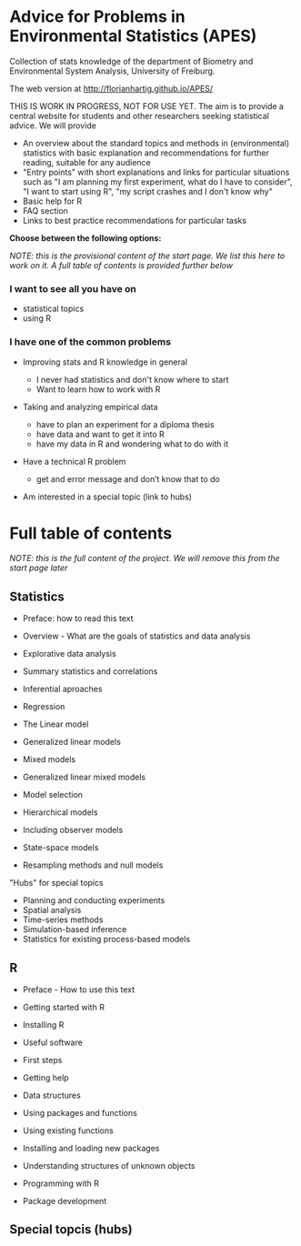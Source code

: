 Advice for Problems in Environmental Statistics (APES)
====

Collection of stats knowledge of the department of Biometry and Environmental System Analysis, University of Freiburg.

The web version at http://florianhartig.github.io/APES/

THIS IS WORK IN PROGRESS, NOT FOR USE YET. The aim is to provide a central website for students and other researchers seeking statistical advice. We will provide 

* An overview about the standard topics and methods in (environmental) statistics with basic explanation and recommendations for further reading, suitable for any audience
* "Entry points" with short explanations and links for particular situations such as "I am planning my first experiment, what do I have to consider", "I want to start using R", "my script crashes and I don't know why"
* Basic help for R
* FAQ section
* Links to best practice recommendations for particular tasks

**Choose between the following options:**

*NOTE: this is the provisional content of the start page. We list this here to work on it. A full table of contents is provided further below*

### I want to see all you have on

* statistical topics
* using R

### I have one of the common problems 

* Improving stats and R knowledge in general
  * I never had statistics and don't know where to start
  * Want to learn how to work with R

* Taking and analyzing empirical data
  *	have to plan an experiment for a diploma thesis
  *	have data and want to get it into R
  *	have my data in R and wondering what to do with it

* Have a technical R problem
  *	get and error message and don’t know that to do

* Am interested in a special topic (link to hubs)


# Full table of contents

*NOTE: this is the full content of the project. We will remove this from the start page later*


## Statistics

* Preface: how to read this text

* Overview - What are the goals of statistics and data analysis
* Explorative data analysis
* Summary statistics and correlations
* Inferential aproaches
* Regression
 * The Linear model
 * Generalized linear models
 * Mixed models
 * Generalized linear mixed models
*	Model selection
*	Hierarchical models
 * Including observer models	
 * State-space models
*	Resampling methods and null models

"Hubs" for special topics

* Planning and conducting experiments
* Spatial analysis
* Time-series methods
* Simulation-based inference
* Statistics for existing process-based models


## R


* Preface - How to use this text

*	Getting started with R
 *	Installing R
 *	Useful software
 *	First steps
 *	Getting help
*	Data structures
*	Using packages and functions
 * Using existing functions	  
 * Installing and loading new packages 
 * Understanding structures of unknown objects
* Programming with R
* Package development




## Special topcis (hubs)


